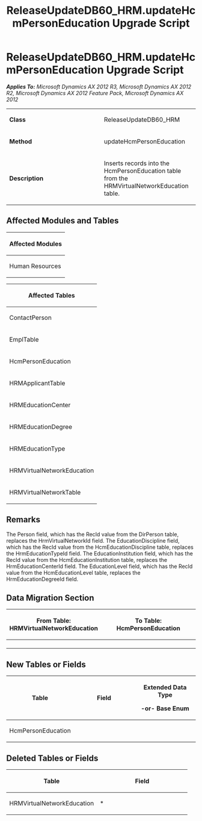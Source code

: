 ﻿---
title: ReleaseUpdateDB60_HRM.updateHcmPersonEducation Upgrade Script
TOCTitle: ReleaseUpdateDB60_HRM.updateHcmPersonEducation Upgrade Script
ms:assetid: 4acc0d65-200e-38b9-7858-a677a02143f6
ms:mtpsurl: https://msdn.microsoft.com/en-us/library/JJ685379(v=AX.60)
ms:contentKeyID: 49708072
ms.date: 05/18/2015
mtps_version: v=AX.60
---

# ReleaseUpdateDB60\_HRM.updateHcmPersonEducation Upgrade Script 


_**Applies To:** Microsoft Dynamics AX 2012 R3, Microsoft Dynamics AX 2012 R2, Microsoft Dynamics AX 2012 Feature Pack, Microsoft Dynamics AX 2012_

<table>
<colgroup>
<col style="width: 50%" />
<col style="width: 50%" />
</colgroup>
<tbody>
<tr class="odd">
<td><p><strong>Class</strong></p></td>
<td><p>ReleaseUpdateDB60_HRM</p></td>
</tr>
<tr class="even">
<td><p><strong>Method</strong></p></td>
<td><p>updateHcmPersonEducation</p></td>
</tr>
<tr class="odd">
<td><p><strong>Description</strong></p></td>
<td><p>Inserts records into the HcmPersonEducation table from the HRMVirtualNetworkEducation table.</p></td>
</tr>
</tbody>
</table>


## Affected Modules and Tables

<table>
<colgroup>
<col style="width: 100%" />
</colgroup>
<thead>
<tr class="header">
<th><p>Affected Modules</p></th>
</tr>
</thead>
<tbody>
<tr class="odd">
<td><p>Human Resources</p></td>
</tr>
</tbody>
</table>


<table>
<colgroup>
<col style="width: 100%" />
</colgroup>
<thead>
<tr class="header">
<th><p>Affected Tables</p></th>
</tr>
</thead>
<tbody>
<tr class="odd">
<td><p>ContactPerson</p></td>
</tr>
<tr class="even">
<td><p>EmplTable</p></td>
</tr>
<tr class="odd">
<td><p>HcmPersonEducation</p></td>
</tr>
<tr class="even">
<td><p>HRMApplicantTable</p></td>
</tr>
<tr class="odd">
<td><p>HRMEducationCenter</p></td>
</tr>
<tr class="even">
<td><p>HRMEducationDegree</p></td>
</tr>
<tr class="odd">
<td><p>HRMEducationType</p></td>
</tr>
<tr class="even">
<td><p>HRMVirtualNetworkEducation</p></td>
</tr>
<tr class="odd">
<td><p>HRMVirtualNetworkTable</p></td>
</tr>
</tbody>
</table>


## Remarks

The Person field, which has the RecId value from the DirPerson table, replaces the HrmVirtualNetworkId field. The EducationDiscipline field, which has the RecId value from the HcmEducationDiscipline table, replaces the HrmEducationTypeId field. The EducationInstitution field, which has the RecId value from the HcmEducationInstitution table, replaces the HrmEducationCenterId field. The EducationLevel field, which has the RecId value from the HcmEducationLevel table, replaces the HrmEducationDegreeId field.

## Data Migration Section

<table>
<colgroup>
<col style="width: 50%" />
<col style="width: 50%" />
</colgroup>
<thead>
<tr class="header">
<th><p>From Table: HRMVirtualNetworkEducation</p></th>
<th><p>To Table: HcmPersonEducation</p></th>
</tr>
</thead>
<tbody>
<tr class="odd">
<td><p></p></td>
<td><p></p></td>
</tr>
</tbody>
</table>


## New Tables or Fields

<table>
<colgroup>
<col style="width: 33%" />
<col style="width: 33%" />
<col style="width: 33%" />
</colgroup>
<thead>
<tr class="header">
<th><p>Table</p></th>
<th><p>Field</p></th>
<th><p>Extended Data Type</p>
<p>-or- Base Enum</p></th>
</tr>
</thead>
<tbody>
<tr class="odd">
<td><p>HcmPersonEducation</p></td>
<td><p></p></td>
<td><p></p></td>
</tr>
</tbody>
</table>


## Deleted Tables or Fields

<table>
<colgroup>
<col style="width: 50%" />
<col style="width: 50%" />
</colgroup>
<thead>
<tr class="header">
<th><p>Table</p></th>
<th><p>Field</p></th>
</tr>
</thead>
<tbody>
<tr class="odd">
<td><p>HRMVirtualNetworkEducation</p></td>
<td><p>*</p></td>
</tr>
</tbody>
</table>

  



